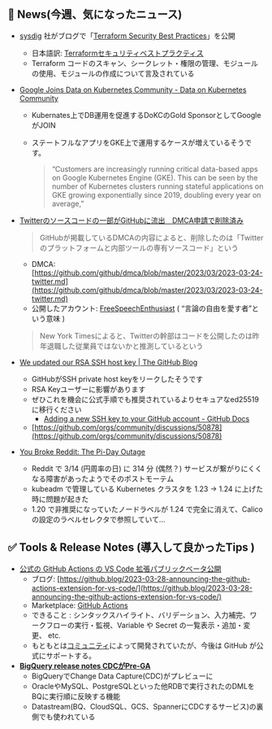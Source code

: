 ## 📰 ****News(今週、気になったニュース)****

- [sysdig](https://sysdig.com/) 社がブログで「[Terraform Security Best Practices](https://sysdig.com/blog/terraform-security-best-practices/)」を公開
    - 日本語訳: [Terraformセキュリティベストプラクティス](https://sysdig.jp/blog/terraform-security-best-practices/)
    - Terraform コードのスキャン、シークレット・権限の管理、モジュールの使用、モジュールの作成について言及されている
- [Google Joins Data on Kubernetes Community - Data on Kubernetes Community](https://dok.community/newsroom/google-joins-data-on-kubernetes-community/)
    - Kubernates上でDB運用を促進するDoKCのGold SponsorとしてGoogleがJOIN
    - ステートフルなアプリをGKE上で運用するケースが増えているそうです。
        
        > “Customers are increasingly running critical data-based apps on Google Kubernetes Engine (GKE). This can be seen by the number of Kubernetes clusters running stateful applications on GKE growing exponentially since 2019, doubling every year on average,”
        > 
- [Twitterのソースコードの一部がGitHubに流出　DMCA申請で削除済み](https://www.itmedia.co.jp/news/articles/2303/27/news085.html)
    
    > GitHubが掲載しているDMCAの内容によると、削除したのは「Twitterのプラットフォームと内部ツールの専有ソースコード」という
    > 
    - DMCA: [https://github.com/github/dmca/blob/master/2023/03/2023-03-24-twitter.md](https://github.com/github/dmca/blob/master/2023/03/2023-03-24-twitter.md)
    - 公開したアカウント: [FreeSpeechEnthusiast](https://github.com/FreeSpeechEnthusiast) ( “言論の自由を愛す者”という意味 )
    
    > New York Timesによると、Twitterの幹部はコードを公開したのは昨年退職した従業員ではないかと推測しているという
    > 
- [We updated our RSA SSH host key | The GitHub Blog](https://github.blog/2023-03-23-we-updated-our-rsa-ssh-host-key/)
    - GitHubがSSH private host keyをリークしたそうです
    - RSA Keyユーザーに影響があります
    - ぜひこれを機会に公式手順でも推奨されているよりセキュアなed25519に移行ください
        - [Adding a new SSH key to your GitHub account - GitHub Docs](https://docs.github.com/en/authentication/connecting-to-github-with-ssh/adding-a-new-ssh-key-to-your-github-account)
    - [https://github.com/orgs/community/discussions/50878](https://github.com/orgs/community/discussions/50878)
- [You Broke Reddit: The Pi-Day Outage](https://www.reddit.com/r/RedditEng/comments/11xx5o0/you_broke_reddit_the_piday_outage/)
    - Reddit で 3/14 (円周率の日) に 314 分 (偶然？) サービスが繋がりにくくなる障害があったようでそのポストモーテム
    - kubeadm で管理している Kubernetes クラスタを 1.23 -> 1.24 に上げた時に問題が起きた
    - 1.20 で非推奨になっていたノードラベルが 1.24 で完全に消えて、Calico の設定のラベルセレクタで参照していて…

## ✅ Tools & Release Notes (導入して良かったTips )

- [公式の GitHub Actions の VS Code 拡張パブリックベータ公開](https://github.blog/changelog/2023-03-28-github-actions-visual-studio-code-extension-is-now-in-public-beta/)
    - ブログ: [https://github.blog/2023-03-28-announcing-the-github-actions-extension-for-vs-code/](https://github.blog/2023-03-28-announcing-the-github-actions-extension-for-vs-code/)
    - Marketplace: [GitHub Actions](https://marketplace.visualstudio.com/items?itemName=github.vscode-github-actions)
    - できること : シンタックスハイライト、バリデーション、入力補完、ワークフローの実行・監視、Variable や Secret の一覧表示・追加・変更、 etc.
    - もともとは[コミュニティ](https://github.com/cschleiden/vscode-github-actions)によって開発されていたが、今後は GitHub が公式にサポートする。
- **[BigQuery release notes CDCがPre-GA](https://cloud.google.com/bigquery/docs/release-notes#March_27_2023)**
    - BigQueryでChange Data Capture(CDC)がプレビューに
    - OracleやMySQL、PostgreSQLといった他RDBで実行されたのDMLをBQに実行順に反映する機能
    - Datastream(BQ、CloudSQL、GCS、SpannerにCDCするサービス)の裏側でも使われている
